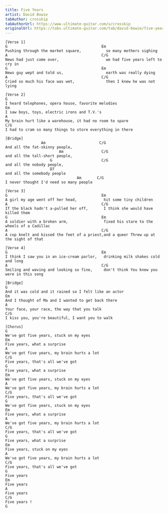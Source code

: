 ```yaml
---
title: Five Years
artist: David Bowie
tabAuthor: crosskip
tabAuthorUrl: https://www.ultimate-guitar.com/u/crosskip
originalUrl: https://tabs.ultimate-guitar.com/tab/david-bowie/five-years-chords-1506553
---
```


    [Verse 1]
    G                                          Em
    Pushing through the market square,           so many mothers sighing
    A                                          C/G
    News had just come over,                     we had five years left to cry in
    G                                          Em
    News guy wept and told us,                   earth was really dying
    A                                          C/G
    Cried so much his face was wet,              then I knew he was not lying

    [Verse 2]
    G
    I heard telephones, opera house, favorite melodies
    Em
    I saw boys, toys, electric irons and T.V.'s
    A
    My brain hurt like a warehouse, it had no room to spare
    C/G
    I had to cram so many things to store everything in there

    [Bridge]
                    Am                        C/G
    And all the fat-skinny people, 
                            Am                 C/G
    and all the tall-short people,
                        G                      C/G
    and all the nobody people, 
                        D7
    and all the somebody people
                                    Am       C/G
    I never thought I'd need so many people

    [Verse 3]
    G                                          Em
    A girl my age went off her head,            hit some tiny children
    A                                          C/G
    If the black hadn't a-pulled her off,       I think she would have killed them
    G                                          Em
    A soldier with a broken arm,                fixed his stare to the wheels of a Cadillac
    A                                          C/G
    A cop knelt and kissed the feet of a priest,and a queer Threw up at the sight of that

    [Verse 4]
    G                                          Em
    I think I saw you in an ice-cream parlor,   drinking milk shakes cold and long
    A                                          C/G
    Smiling and waving and looking so fine,     don't think You knew you were in this song

    [Bridge]
    G
    And it was cold and it rained so I felt like an actor
    Em
    And I thought of Ma and I wanted to get back there
    A
    Your face, your race, the way that you talk
    C/G
    I kiss you, you're beautiful, I want you to walk

    [Chorus]
    G
    We've got five years, stuck on my eyes
    Em
    Five years, what a surprise
    A
    We've got five years, my brain hurts a lot
    C/G
    Five years, that's all we've got
    G
    Five years, what a surprise
    Em
    We've got five years, stuck on my eyes
    A
    We've got five years, my brain hurts a lot
    C/G
    Five years, that's all we've got
    G
    We've got five years, stuck on my eyes
    Em
    Five years, what a surprise
    A
    We've got five years, my brain hurts a lot
    C/G
    Five years, that's all we've got
    G
    Five years, what a surprise
    Em
    Five years, stuck on my eyes
    A
    We've got five years, my brain hurts a lot
    C/G
    Five years, that's all we've got
    G
    Five years
    Em
    Five years
    A
    Five years
    C/G
    Five years !
    G
